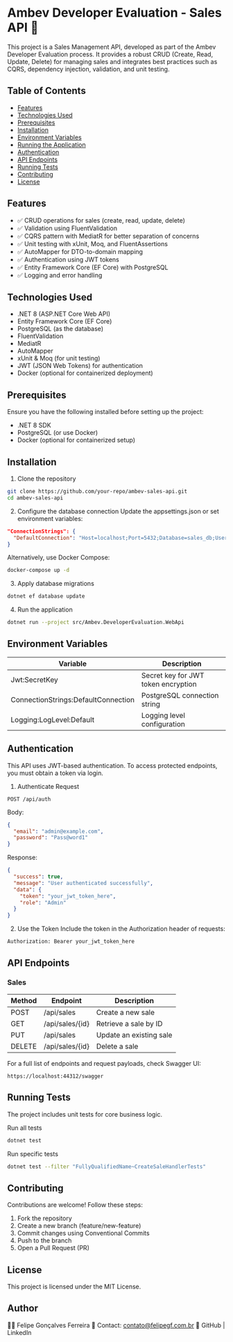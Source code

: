 # Ambev Developer Evaluation - Sales API 🚀

This project is a Sales Management API, developed as part of the Ambev Developer Evaluation process. It provides a robust CRUD (Create, Read, Update, Delete) for managing sales and integrates best practices such as CQRS, dependency injection, validation, and unit testing.

## Table of Contents
- [Features](#features)
- [Technologies Used](#technologies-used)
- [Prerequisites](#prerequisites)
- [Installation](#installation)
- [Environment Variables](#environment-variables)
- [Running the Application](#running-the-application)
- [Authentication](#authentication)
- [API Endpoints](#api-endpoints)
- [Running Tests](#running-tests)
- [Contributing](#contributing)
- [License](#license)

## Features
- ✅ CRUD operations for sales (create, read, update, delete)
- ✅ Validation using FluentValidation
- ✅ CQRS pattern with MediatR for better separation of concerns
- ✅ Unit testing with xUnit, Moq, and FluentAssertions
- ✅ AutoMapper for DTO-to-domain mapping
- ✅ Authentication using JWT tokens
- ✅ Entity Framework Core (EF Core) with PostgreSQL
- ✅ Logging and error handling

## Technologies Used
- .NET 8 (ASP.NET Core Web API)
- Entity Framework Core (EF Core)
- PostgreSQL (as the database)
- FluentValidation
- MediatR
- AutoMapper
- xUnit & Moq (for unit testing)
- JWT (JSON Web Tokens) for authentication
- Docker (optional for containerized deployment)

## Prerequisites
Ensure you have the following installed before setting up the project:
- .NET 8 SDK
- PostgreSQL (or use Docker)
- Docker (optional for containerized setup)

## Installation

1. Clone the repository
```sh
git clone https://github.com/your-repo/ambev-sales-api.git
cd ambev-sales-api
```

2. Configure the database connection
Update the appsettings.json or set environment variables:
```json
"ConnectionStrings": {
  "DefaultConnection": "Host=localhost;Port=5432;Database=sales_db;Username=your_user;Password=your_password"
}
```

Alternatively, use Docker Compose:
```sh
docker-compose up -d
```

3. Apply database migrations
```sh
dotnet ef database update
```

4. Run the application
```sh
dotnet run --project src/Ambev.DeveloperEvaluation.WebApi
```

## Environment Variables

| Variable | Description |
|----------|-------------|
| Jwt:SecretKey | Secret key for JWT token encryption |
| ConnectionStrings:DefaultConnection | PostgreSQL connection string |
| Logging:LogLevel:Default | Logging level configuration |

## Authentication
This API uses JWT-based authentication. To access protected endpoints, you must obtain a token via login.

1. Authenticate Request
```http
POST /api/auth
```
Body:
```json
{
  "email": "admin@example.com",
  "password": "Pass@word1"
}
```

Response:
```json
{
  "success": true,
  "message": "User authenticated successfully",
  "data": {
    "token": "your_jwt_token_here",
    "role": "Admin"
  }
}
```

2. Use the Token
Include the token in the Authorization header of requests:
```http
Authorization: Bearer your_jwt_token_here
```

## API Endpoints

### Sales
| Method | Endpoint | Description |
|--------|----------|-------------|
| POST | /api/sales | Create a new sale |
| GET | /api/sales/{id} | Retrieve a sale by ID |
| PUT | /api/sales | Update an existing sale |
| DELETE | /api/sales/{id} | Delete a sale |

For a full list of endpoints and request payloads, check Swagger UI:
```
https://localhost:44312/swagger
```

## Running Tests
The project includes unit tests for core business logic.

Run all tests
```sh
dotnet test
```

Run specific tests
```sh
dotnet test --filter "FullyQualifiedName~CreateSaleHandlerTests"
```

## Contributing
Contributions are welcome! Follow these steps:
1. Fork the repository
2. Create a new branch (feature/new-feature)
3. Commit changes using Conventional Commits
4. Push to the branch
5. Open a Pull Request (PR)

## License
This project is licensed under the MIT License.

## Author
👨‍💻 Felipe Gonçalves Ferreira
📧 Contact: contato@felipegf.com.br
📌 GitHub | LinkedIn